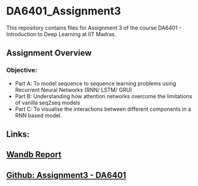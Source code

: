# DA6401_Assignment3

This repository contains files for Assignment 3 of the course DA6401 - Introduction to Deep Learning at IIT Madras.

## Assignment Overview  
### Objective:
- Part A: To model sequence to sequence learning problems using Recurrent Neural Networks (RNN/ LSTM/ GRU)
- Part B: Understanding how attention networks overcome the limitations of vanilla seq2seq models
- Part C: To visualise the interactions between different components in a RNN based model.

## Links:

## [Wandb Report](https://google.com)

## [Github: Assignment3 - DA6401](https://github.com/MANOJKUMAR-CM/DA6401_Assignment3)
